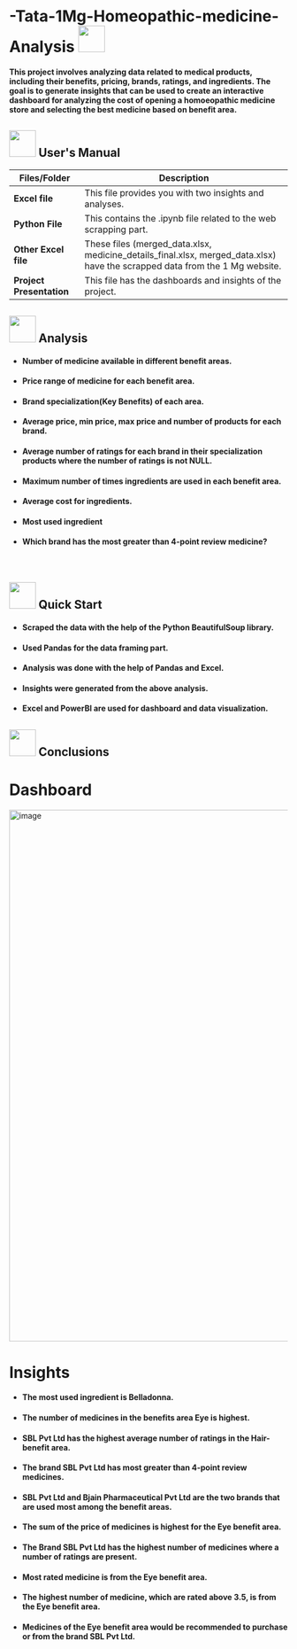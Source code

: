 # -Tata-1Mg-Homeopathic-medicine-Analysis <img src=https://notion-emojis.s3-us-west-2.amazonaws.com/prod/svg-twitter/1f48a.svg width="48" height="48">

#### This project involves analyzing data related to medical products, including their benefits, pricing, brands, ratings, and ingredients. The goal is to generate insights that can be used to create an interactive dashboard for analyzing the cost of opening a homoeopathic medicine store and selecting the best medicine based on benefit area. 


##  <img src="https://user-images.githubusercontent.com/106439762/181935629-b3c47bd3-77fb-4431-a11c-ff8ba0942b63.gif" width="48" height="48"> **User's Manual**

| Files/Folder| Description |
| ------------- | ------------- |
| **Excel file** | This file provides you with two insights and analyses.  |
| **Python File** | This contains the .ipynb file related to the web scrapping part.  |
| **Other Excel file** | These files (merged_data.xlsx, medicine_details_final.xlsx, merged_data.xlsx) have the scrapped data from the 1 Mg website. |
| **Project Presentation** | This file has the dashboards and insights of the project. |

##  <img src="https://user-images.githubusercontent.com/106439762/178428775-03d67679-9aa4-4b08-91e9-6eb6ed8faf66.gif"  width="48" height="48"> Analysis

- #### Number of medicine available in different benefit areas.
- #### Price range of medicine for each benefit area.
- #### Brand specialization(Key Benefits) of each area.
- #### Average price, min price, max price and number of products for each brand.
- #### Average number of ratings for each brand in their specialization products where  the number of ratings is not NULL.
- #### Maximum number of times ingredients are used in each benefit area.
- #### Average cost for ingredients.
- #### Most used ingredient
- #### Which brand has the most greater than 4-point review medicine?

<br>

## <img src="https://user-images.githubusercontent.com/106439762/181937125-2a4b22a3-f8a9-4226-bbd3-df972f9dbbc4.gif" width="48" height="48" > Quick Start

- #### Scraped the data with the help of the Python BeautifulSoup library.
- #### Used Pandas for the data framing part.
- #### Analysis was done with the help of Pandas and Excel.
- #### Insights were generated from the above analysis.
- #### Excel and PowerBI are used for dashboard and data visualization.

## <img src="https://user-images.githubusercontent.com/108053296/185796560-b5035cfb-d8e4-4b61-b6fe-e0e75487bd94.gif" width="48" height="48" > Conclusions

# Dashboard

<img width="960" alt="image" src="https://github.com/AmitKotnala/Tata-1Mg-Homeopathic-medicine-Analysis/assets/118646525/39eb5d75-5bf2-4008-8815-f21879b7c4c9">

# Insights

- #### The most used ingredient is Belladonna.
- #### The number of medicines in the benefits area Eye is highest.
- #### SBL Pvt Ltd has the highest average number of ratings in the Hair-benefit area.
- #### The brand SBL Pvt Ltd has most greater than 4-point review medicines.
- #### SBL Pvt Ltd and Bjain Pharmaceutical Pvt Ltd are the two brands that are used most among the benefit areas.
- #### The sum of the price of medicines is highest for the Eye benefit area.
- #### The Brand SBL Pvt Ltd has the highest number of medicines where a number of ratings are present.
- #### Most rated medicine is from the Eye benefit area.
- #### The highest number of medicine, which are rated above 3.5, is from the Eye benefit area.
- #### Medicines of the Eye benefit area would be recommended to purchase or from the brand SBL Pvt Ltd. 
